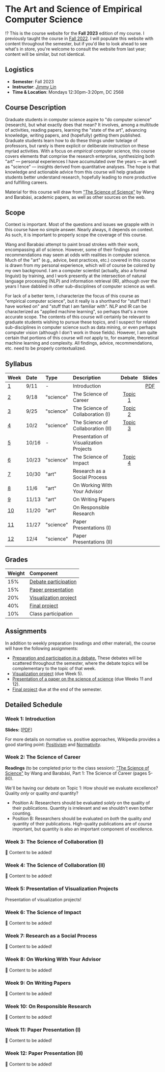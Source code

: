 # The Art and Science of Empirical Computer Science

⁉️ This is the course website for the **Fall 2023** edition of my course.
I previously taught the course in [Fall 2022](https://github.com/lintool/art-science-empirical-cs-2022f).
I will populate this website with content throughout the semester, but if you'd like to look ahead to see what's in store, you're welcome to consult the website from last year; content will be similar, but not identical.

## Logistics

+ **Semester**: Fall 2023
+ **Instructor**: [Jimmy Lin](https://cs.uwaterloo.ca/~jimmylin/)
+ **Time & Location**: Mondays 12:30pm-3:20pm, DC 2568

## Course Description

Graduate students in computer science aspire to "do computer science" (research), but what exactly does that mean?
It involves, among a multitude of activities, reading papers, learning the "state of the art", advancing knowledge, writing papers, and (hopefully) getting them published.
Graduate students learn how to do these things under tutelage of professors, but rarely is there explicit or deliberate instruction on these myriad activities.
With a focus on _empirical_ computer science, this course covers elements that comprise the research enterprise, synthesizing both "art" &mdash; personal experiences I have accumulated over the years &mdash; as well as "science" &mdash; insights derived from quantitative analyses.
The hope is that knowledge and actionable advice from this course will help graduate students better understand research, hopefully leading to more productive and fulfilling careers.

Material for this course will draw from ["The Science of Science"](https://www.dashunwang.com/book/the-science-of-science) by Wang and Barabási, academic papers, as well as other sources on the web.

## Scope

Context is important.
Most of the questions and issues we grapple with in this course have no simple answer.
Nearly always, it depends on context.
As such, it is important to properly scope the coverage of this course.

Wang and Barabási attempt to paint broad strokes with their work, encompassing all of science.
However, some of their findings and recommendations may seem at odds with realities in computer science.
Much of the "art" (e.g., advice, best practices, etc.) covered in this course is drawn from my personal experience, which will of course be colored by my own background.
I am a computer scientist (actually, also a formal linguist) by training, and I work presently at the intersection of natural language processing (NLP) and information retrieval (IR), although over the years I have dabbled in other sub-disciplines of computer science as well.

For lack of a better term, I characterize the focus of this course as "empirical computer science", but it really is a shorthand for "stuff that I have worked on" and "stuff that I am familiar with".
NLP and IR can be characterized as "applied machine learning", so perhaps that's a more accurate scope.
The contents of this course will certainly be relevant to graduate students wishing to pursue these topics, and I suspect for related sub-disciplines in computer science such as data mining, or even perhaps computer vision (although I don't work in those fields).
However, I am quite certain that portions of this course will _not_ apply to, for example, theoretical machine learning and complexity.
All findings, advice, recommendations, etc. need to be properly contextualized.

## Syllabus

| Week                                                | Date  | Type      | Description                            |         Debate         |          Slides          |
|:----------------------------------------------------|:------|:----------|:---------------------------------------|:----------------------:|:------------------------:|
| [1](#week-1-introduction)                           | 9/11  | -         | Introduction                           |                        | [PDF](slides/week01.pdf) |
| [2](#week-2-the-science-of-career)                  | 9/18  | "science" | The Science of Career                  | [Topic 1](debates.md)  |                          |
| [3](#week-3-the-science-of-collaboration-i)         | 9/25  | "science" | The Science of Collaboration (I)       | [Topic 2](debates.md)  |                          |
| [4](#week-4-the-science-of-collaboration-ii)        | 10/2  | "science" | The Science of Collaboration (II)      | [Topic 3](debates.md)  |                          |
| [5](#week-5-presentation-of-visualization-projects) | 10/16 | -         | Presentation of Visualization Projects |                        |                          |
| [6](#week-6-the-science-of-impact)                  | 10/23 | "science" | The Science of Impact                  | [Topic 4](debates.md)  |                          |
| [7](#week-7-research-as-a-social-process)           | 10/30 | "art"     | Research as a Social Process           |                        |                          |
| [8](#week-8-on-working-with-your-advisor)           | 11/6  | "art"     | On Working With Your Advisor           |                        |                          |
| [9](#week-9-on-writing-papers)                      | 11/13 | "art"     | On Writing Papers                      |                        |                          |
| [10](#week-10-on-responsible-research)              | 11/20 | "art"     | On Responsible Research                |                        |                          |
| [11](#week-11-paper-presentation-i)                 | 11/27 | "science" | Paper Presentations (I)                |                        |                          |
| [12](#week-12-paper-presentation-ii)                | 12/4  | "science" | Paper Presentations (II)               |                        |                          |

## Grades

| Weight | Component                                   |
|:-------|:--------------------------------------------|
| 15%    | [Debate participation](debates.md)          |
| 15%    | [Paper presentation](paper-presentation.md) |
| 20%    | [Visualization project](project-vis.md)     |
| 40%    | [Final project](project-final.md)           |
| 10%    | Class participation                         |

## Assignments

In addition to weekly preparation (readings and other material), the course will have the following assignments:

+ [Preparation and participation in a debate.](debates.md) These debates will be scattered throughout the semester, where the debate topics will be complementary to the topic of that week.
+ [Visualization project](project-vis.md) (due Week 5).
+ [Presentation of a paper on the science of science](paper-presentation.md) (due Weeks 11 and 12).
+ [Final project](project-final.md) due at the end of the semester.

## Detailed Schedule

### Week 1: Introduction

**Slides:** [[PDF](slides/week01.pdf)]

For more details on normative vs. positive approaches, Wikipedia provides a good starting point: [Positivism](https://en.wikipedia.org/wiki/Positivism) and [Normativity](https://en.wikipedia.org/wiki/Normativity).

### Week 2: The Science of Career

**Readings** (to be completed prior to the class session): ["The Science of Science"](https://www.dashunwang.com/book/the-science-of-science) by Wang and Barabási, Part 1: The Science of Career (pages 5-80).

We'll be having our debate on Topic 1: How should we evaluate excellence? Quality _only_ or quality _and_ quantity?

+ Position A: Researchers should be evaluated _solely_ on the quality of their publications. Quantity is irrelevant and we shouldn't even bother counting.
+ Position B: Researchers should be evaluated on _both_ the quality _and_ quantity of their publications. High-quality publications are of course important, but quantity is also an important component of excellence.

### Week 3: The Science of Collaboration (I)

🚧 Content to be added!

### Week 4: The Science of Collaboration (II)

🚧 Content to be added!

### Week 5: Presentation of Visualization Projects

Presentation of visualization projects!

### Week 6: The Science of Impact

🚧 Content to be added!

### Week 7: Research as a Social Process

🚧 Content to be added!

### Week 8: On Working With Your Advisor

🚧 Content to be added!

### Week 9: On Writing Papers

🚧 Content to be added!

### Week 10: On Responsible Research

🚧 Content to be added!

### Week 11: Paper Presentation (I)

🚧 Content to be added!

### Week 12: Paper Presentation (II)

🚧 Content to be added!
